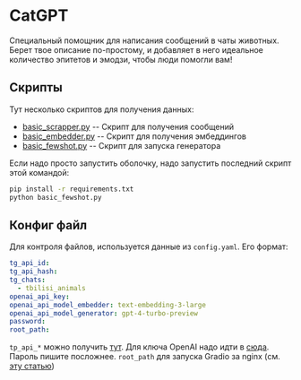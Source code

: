 # CatGPT

Специальный помощник для написания сообщений в чаты животных.
Берет твое описание по-простому, и добавляет в него идеальное количество эпитетов и эмодзи, чтобы люди помогли вам!

## Скрипты

Тут несколько скриптов для получения данных:

- [basic_scrapper.py](basic_scrapper.py) -- Скрипт для получения сообщений
- [basic_embedder.py](basic_embedder.py) -- Скрипт для получения эмбеддингов
- [basic_fewshot.py](basic_fewshot.py) -- Скрипт для запуска генератора

Если надо просто запустить оболочку, надо запустить последний скрипт этой командой:

```bash
pip install -r requirements.txt
python basic_fewshot.py
```

## Конфиг файл

Для контроля файлов, используется данные из `config.yaml`. Его формат:

```yaml
tg_api_id: 
tg_api_hash: 
tg_chats: 
  - tbilisi_animals
openai_api_key: 
openai_api_model_embedder: text-embedding-3-large
openai_api_model_generator: gpt-4-turbo-preview
password:
root_path:
```

`tp_api_*` можно получить [тут](https://my.telegram.org/). Для ключа OpenAI надо идти в [сюда](https://platform.openai.com). Пароль пишите посложнее. `root_path` для запуска Gradio за nginx (см. [эту статью](https://www.gradio.app/guides/running-gradio-on-your-web-server-with-nginx))